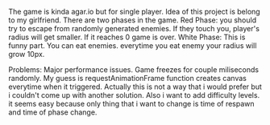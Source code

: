 The game is kinda agar.io but for single player. Idea of this project is belong to my girlfriend. There are two phases in the game. 
Red Phase: you should try to escape from randomly generated enemies. If they touch you, player's radius will get smaller. If it reaches 0 game is over.
White Phase: This is funny part. You can eat enemies. everytime you eat enemy your radius will grow 10px.

Problems:
Major performance issues. Game freezes for couple miliseconds randomly. My guess is requestAnimationFrame function creates canvas everytime when it triggered.
Actually this is not a way that i would prefer but i couldn't come up with another solution.
Also i want to add difficulty levels. it seems easy because only thing that i want to change is time of respawn and time of phase change.


